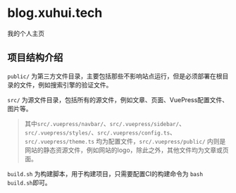 # blog.xuhui.tech

我的个人主页

## 项目结构介绍

`public/` 为第三方文件目录，主要包括那些不影响站点运行，但是必须部署在根目录的文件，例如搜索引擎的验证文件。

`src/` 为源文件目录，包括所有的源文件，例如文章、页面、VuePress配置文件、图片等。

>其中`src/.vuepress/navbar/`、`src/.vuepress/sidebar/`、`src/.vuepress/styles/`、`src/.vuepress/config.ts`、`src/.vuepress/theme.ts` 均为配置文件，`src/.vuepress/public/` 内则是网站的静态资源文件，例如网站的logo，除此之外，其他文件均为文章或页面。

`build.sh` 为构建脚本，用于构建项目，只需要配置CI的构建命令为 `bash build.sh`即可。
